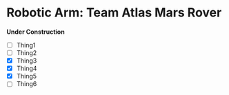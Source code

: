 # Robotic Arm: Team Atlas Mars Rover
**Under Construction**
- [ ] Thing1
- [ ] Thing2
- [x] Thing3
- [x] Thing4
- [x] Thing5
- [ ] Thing6
